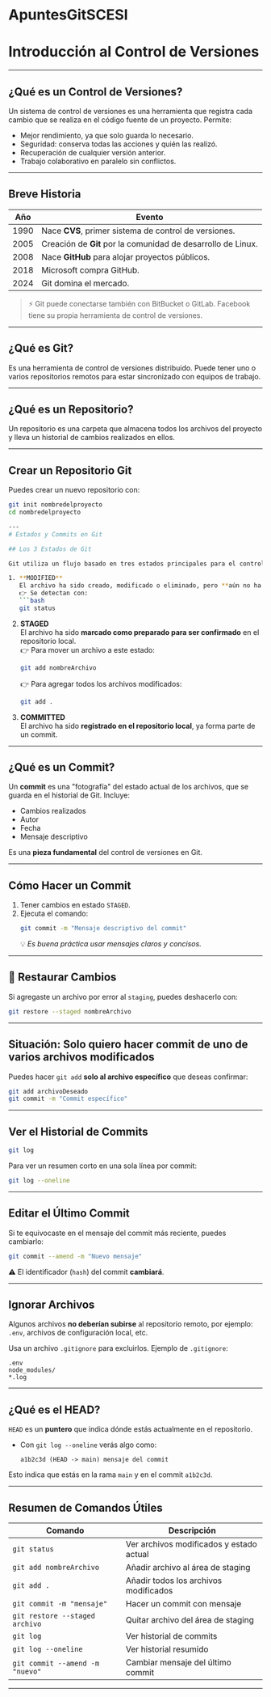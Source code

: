 # ApuntesGitSCESI

# Introducción al Control de Versiones
---

## ¿Qué es un Control de Versiones?

Un sistema de control de versiones es una herramienta que registra cada cambio que se realiza en el código fuente de un proyecto. Permite:

- Mejor rendimiento, ya que solo guarda lo necesario.
- Seguridad: conserva todas las acciones y quién las realizó.
- Recuperación de cualquier versión anterior.
- Trabajo colaborativo en paralelo sin conflictos.

---

## Breve Historia

| Año  | Evento                                  |
|------|------------------------------------------|
| 1990 | Nace **CVS**, primer sistema de control de versiones. |
| 2005 | Creación de **Git** por la comunidad de desarrollo de Linux. |
| 2008 | Nace **GitHub** para alojar proyectos públicos. |
| 2018 | Microsoft compra GitHub. |
| 2024 | Git domina el mercado. |

> ⚡ Git puede conectarse también con BitBucket o GitLab. Facebook tiene su propia herramienta de control de versiones.

---

## ¿Qué es Git?

Es una herramienta de control de versiones distribuido. Puede tener uno o varios repositorios remotos para estar sincronizado con equipos de trabajo.

---

## ¿Qué es un Repositorio?

Un repositorio es una carpeta que almacena todos los archivos del proyecto y lleva un historial de cambios realizados en ellos.

---

## Crear un Repositorio Git

Puedes crear un nuevo repositorio con:

```bash
git init nombredelproyecto
cd nombredelproyecto

---
# Estados y Commits en Git

## Los 3 Estados de Git

Git utiliza un flujo basado en tres estados principales para el control de versiones:

1. **MODIFIED**  
   El archivo ha sido creado, modificado o eliminado, pero **aún no ha sido marcado para el commit** (no está en staging).  
   👉 Se detectan con:  
   ```bash
   git status
   ```

2. **STAGED**  
   El archivo ha sido **marcado como preparado para ser confirmado** en el repositorio local.  
   👉 Para mover un archivo a este estado:  
   ```bash
   git add nombreArchivo
   ```
   👉 Para agregar todos los archivos modificados:  
   ```bash
   git add .
   ```

3. **COMMITTED**  
   El archivo ha sido **registrado en el repositorio local**, ya forma parte de un commit.

---

## ¿Qué es un Commit?

Un **commit** es una "fotografía" del estado actual de los archivos, que se guarda en el historial de Git. Incluye:

- Cambios realizados
- Autor
- Fecha
- Mensaje descriptivo

Es una **pieza fundamental** del control de versiones en Git.

---

## Cómo Hacer un Commit

1. Tener cambios en estado `STAGED`.
2. Ejecuta el comando:
   ```bash
   git commit -m "Mensaje descriptivo del commit"
   ```
   💡 *Es buena práctica usar mensajes claros y concisos.*

---

## 🔁 Restaurar Cambios

Si agregaste un archivo por error al `staging`, puedes deshacerlo con:

```bash
git restore --staged nombreArchivo
```

---

## Situación: Solo quiero hacer commit de uno de varios archivos modificados

Puedes hacer `git add` **solo al archivo específico** que deseas confirmar:

```bash
git add archivoDeseado
git commit -m "Commit específico"
```

---

## Ver el Historial de Commits

```bash
git log
```

Para ver un resumen corto en una sola línea por commit:

```bash
git log --oneline
```

---

## Editar el Último Commit

Si te equivocaste en el mensaje del commit más reciente, puedes cambiarlo:

```bash
git commit --amend -m "Nuevo mensaje"
```

⚠️ El identificador (`hash`) del commit **cambiará**.

---

## Ignorar Archivos

Algunos archivos **no deberían subirse** al repositorio remoto, por ejemplo: `.env`, archivos de configuración local, etc.

Usa un archivo `.gitignore` para excluirlos. Ejemplo de `.gitignore`:

```
.env
node_modules/
*.log
```

---

## ¿Qué es el HEAD?

`HEAD` es un **puntero** que indica dónde estás actualmente en el repositorio.

- Con `git log --oneline` verás algo como:
  ```
  a1b2c3d (HEAD -> main) mensaje del commit
  ```

Esto indica que estás en la rama `main` y en el commit `a1b2c3d`.

---

## Resumen de Comandos Útiles

| Comando                          | Descripción                                      |
|----------------------------------|--------------------------------------------------|
| `git status`                    | Ver archivos modificados y estado actual        |
| `git add nombreArchivo`         | Añadir archivo al área de staging               |
| `git add .`                     | Añadir todos los archivos modificados           |
| `git commit -m "mensaje"`       | Hacer un commit con mensaje                     |
| `git restore --staged archivo`  | Quitar archivo del área de staging              |
| `git log`                       | Ver historial de commits                        |
| `git log --oneline`             | Ver historial resumido                          |
| `git commit --amend -m "nuevo"` | Cambiar mensaje del último commit               |

---


